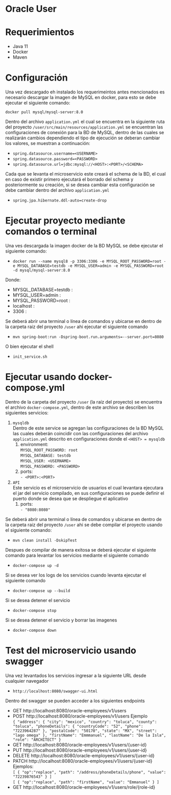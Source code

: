 # Oracle User
# Requerimientos

- Java 11
- Docker
- Maven

# Configuración
Una vez descargado eh instalado los requerimeintos antes 
mencionados es necesario descargar la imagen de MySQL en docker, 
para esto se debe ejecutar el siguiente comando:

`docker pull mysql/mysql-server:8.0`

Dentro del archivo `application.yml` el cual se encuentra en la 
siguiente ruta del proyecto `/user/src/main/resources/application.yml`
se encuentran las configuraciones de conexión para la BD de MySQL, 
dentro de las cuales se realizarán cambios dependiendo el tipo
de ejecución se deberan cambiar los valores,
se muestran a continuación:

- `spring.datasource.username=<USERNAME>`
- `spring.datasource.password=<PASSWORD>` 
- `spring.datasource.url=jdbc:mysql://<HOST>:<PORT>/<SCHEMA>`

Cada que se levanta el microservicio este creará el schema de la BD,
el cual en caso de existir primero ejecutará el borrado del schema
y posteriormente su creación, si se desea cambiar esta configuración
se debe cambiar dentro del archivo `application.yml`
- `spring.jpa.hibernate.ddl-auto=create-drop`

# Ejecutar proyecto mediante comandos o terminal

Una ves descargada la imagen docker de la BD MySQL se debe 
ejecutar el siguiente comando:
- `docker run --name mysql8 -p 3306:3306 -e MYSQL_ROOT_PASSWORD=root -e MYSQL_DATABASE=testdb -e MYSQL_USER=admin -e MYSQL_PASSWORD=root -d mysql/mysql-server:8.0`

Donde:
* MYSQL_DATABASE=testdb : <SCHEMA>
* MYSQL_USER=admin : <USERNAME>
* MYSQL_PASSWORD=root : <PASSWORD>
* localhost : <HOST>
* 3306 : <PORT>

Se deberá abrir una terminal o línea de comandos 
y ubicarse en dentro de la carpeta raiz del proyecto `/user` 
ahi ejecutar el siguiente comando
- `mvn spring-boot:run -Dspring-boot.run.arguments=--server.port=8080`

O bien ejecutar el shell 
- `init_service.sh`

# Ejecutar usando docker-compose.yml

Dentro de la carpeta del proyecto `/user` (la raíz del proyecto) se encuentra
el archivo `docker-compose.yml`, dentro de este archivo 
se describen los siguientes servicios:

1. `mysqldb` \
Dentro de este service se agregan las configuraciones de la BD MySQL
las cuales deberán coincidir con las configuraciones del archivo
`application.yml` descrito en configuraciones donde el `<HOST> = mysqldb`
   1. environment: \
      `MYSQL_ROOT_PASSWORD: root` \
      `MYSQL_DATABASE: testdb` \
      `MYSQL_USER: <USERNAME>` \
      `MYSQL_PASSWORD: <PASSWORD>` 
   2. ports: \
      `- <PORT>:<PORT>`
2. `API` \
Este servicio es el microservicio de usuarios el cual levantara 
ejecutara el jar del servicio compilado, en sus configuraciones se puede definir
el puerto donde se desea que se despliegue el aplicativo
   1. ports: \
      `- "8080:8080"`

Se deberá abrir una terminal o línea de comandos y ubicarse 
en dentro de la carpeta raiz del proyecto `/user` ahi se debe compilar 
el proyecto usando el siguiente comando:
- `mvn clean install -DskipTest`

Despues de compilar de manera exitosa se deberá ejecutar el siguiente comando
para levantar los servicios mediante el siguiente comando
- `docker-compose up -d`

Si se desea ver los logs de los servicios cuando levanta ejecutar el siguiente comando
- `docker-compose up --build`

Si se desea detener el servicio
- `docker-compose stop`

Si se desea detener el servicio y borrar las imagenes 
- `docker-compose down`

# Test del microservicio usando swagger

Una vez levantados los servicios ingresar a la 
siguiente URL desde cualquier navegador
- `http://localhost:8080/swagger-ui.html`

Dentro del swagger se pueden acceder a los siguientes endpoints
* GET http://localhost:8080/oracle-employees/v1/users
* POST http://localhost:8080/oracle-employees/v1/users
Ejemplo \
  `{
  "address": {
  "city": "mexico",
  "country": "toluca",
  "county": "toluca",
  "phoneDetails": {
  "countryCode": "52",
  "phone": "7223964287"
  },
  "postalCode": "50170",
  "state": "MX",
  "street": "lago omega"
  },
  "firstName": "Emmmanuel",
  "lastName": "De la Isla",
  "role": "ARCHITECT"
  }`
* GET http://localhost:8080/oracle-employees/v1/users/{user-id}
* PUT http://localhost:8080/oracle-employees/v1/users/{user-id}
* DELETE http://localhost:8080/oracle-employees/v1/users/{user-id}
* PATCH http://localhost:8080/oracle-employees/v1/users/{user-id} \
Ejemplos: \
  `[
  {
  "op":"replace",
  "path": "/address/phoneDetails/phone",
  "value": "72239876543"
  }
  ]` \
  `[
  {
  "op":"replace",
  "path": "firstName",
  "value": "Emmanuel"
  }
  ]`
* GET http://localhost:8080/oracle-employees/v1/users/role/{role-id}

